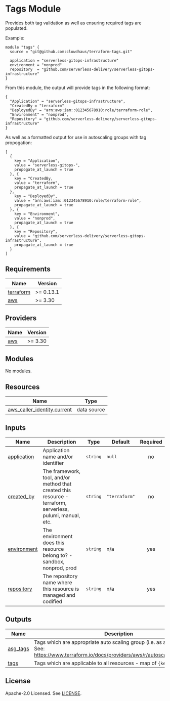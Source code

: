 # Tags Module

Provides both tag validation as well as ensuring required tags are populated.

Example:

```hcl
module "tags" {
  source = "git@github.com:clowdhaus/terraform-tags.git"

  application = "serverless-gitops-infrastructure"
  environment = "nonprod"
  repository  = "github.com/serverless-delivery/serverless-gitops-infrastructure"
}
```

From this module, the output will provide tags in the following format:

```
{
  "Application" = "serverless-gitops-infrastructure",
  "CreatedBy = "terraform"
  "DeployedBy" = "arn:aws:iam::012345678910:role/terraform-role",
  "Environment" = "nonprod",
  "Repository" = "github.com/serverless-delivery/serverless-gitops-infrastructure"
}
```

As well as a formatted output for use in autoscaling groups with tag propogation:


```
[
  {
    key = "Application",
    value = "serverless-gitops-",
    propogate_at_launch = true
  }, {
    key = "CreatedBy,
    value = "terraform",
    propagate_at_launch = true
  },
    key = "DeployedBy",
    value = "arn:aws:iam::012345678910:role/terraform-role",
    propagate_at_launch = true
  }, {
    key = "Environment",
    value = "nonprod",
    propagate_at_launch = true
  }, {
    key = "Repository",
    value = "github.com/serverless-delivery/serverless-gitops-infrastructure",
    propagate_at_launch = true
  }
]
```

<!-- BEGINNING OF PRE-COMMIT-TERRAFORM DOCS HOOK -->
## Requirements

| Name | Version |
|------|---------|
| <a name="requirement_terraform"></a> [terraform](#requirement\_terraform) | >= 0.13.1 |
| <a name="requirement_aws"></a> [aws](#requirement\_aws) | >= 3.30 |

## Providers

| Name | Version |
|------|---------|
| <a name="provider_aws"></a> [aws](#provider\_aws) | >= 3.30 |

## Modules

No modules.

## Resources

| Name | Type |
|------|------|
| [aws_caller_identity.current](https://registry.terraform.io/providers/hashicorp/aws/latest/docs/data-sources/caller_identity) | data source |

## Inputs

| Name | Description | Type | Default | Required |
|------|-------------|------|---------|:--------:|
| <a name="input_application"></a> [application](#input\_application) | Application name and/or identifier | `string` | `null` | no |
| <a name="input_created_by"></a> [created\_by](#input\_created\_by) | The framework, tool, and/or method that created this resource - terraform, serverless, pulumi, manual, etc. | `string` | `"terraform"` | no |
| <a name="input_environment"></a> [environment](#input\_environment) | The environment does this resource belong to? - sandbox, nonprod, prod | `string` | n/a | yes |
| <a name="input_repository"></a> [repository](#input\_repository) | The repository name where this resource is managed and codified | `string` | n/a | yes |

## Outputs

| Name | Description |
|------|-------------|
| <a name="output_asg_tags"></a> [asg\_tags](#output\_asg\_tags) | Tags which are appropriate auto scaling group (i.e. as a list of maps). See: https://www.terraform.io/docs/providers/aws/r/autoscaling_group.html |
| <a name="output_tags"></a> [tags](#output\_tags) | Tags which are applicable to all resources - map of `{key: value}` pairs |
<!-- END OF PRE-COMMIT-TERRAFORM DOCS HOOK -->

## License

Apache-2.0 Licensed. See [LICENSE](https://github.com/clowdhaus/terraform-tags/blob/main/LICENSE).
